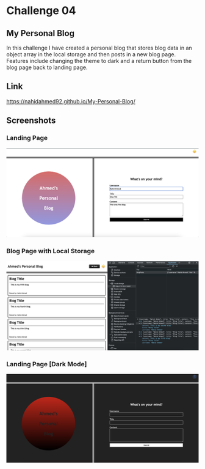 # Challenge 04

## My Personal Blog

In this challenge I have created a personal blog that stores blog data in an object array in the local storage and then posts in a new blog page. Features include changing the theme to dark and a return button from the blog page back to landing page.

## Link

https://nahidahmed92.github.io/My-Personal-Blog/

## Screenshots

### Landing Page

![[Screenshot of Github Live Page]](assets/images/landing-page.png)

### Blog Page with Local Storage

![[Screenshot of Github Live Page]](assets/images/blog-page-with-localStorage.png)

### Landing Page [Dark Mode]

![[Screenshot of Github Live Page]](assets/images/dark-mode.png)
